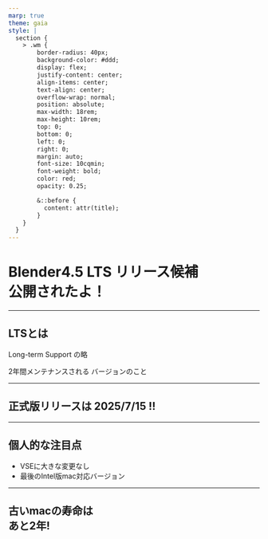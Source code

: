 ```yaml
---
marp: true
theme: gaia
style: |
  section {
    > .wm {
        border-radius: 40px;
        background-color: #ddd;
        display: flex;
        justify-content: center;
        align-items: center;
        text-align: center;
        overflow-wrap: normal;
        position: absolute;
        max-width: 18rem;
        max-height: 10rem;
        top: 0;
        bottom: 0;
        left: 0;
        right: 0;
        margin: auto;
        font-size: 10cqmin;
        font-weight: bold;
        color: red;
        opacity: 0.25;

        &::before {
          content: attr(title);
        }
    }
  }
---
```


# Blender4.5 LTS リリース候補 <br>公開されたよ！

<!-- _class: first -->

<!-- :1:Blender4.5 LTS のリリース候補版が、7月9日に公開されたよ -->

---

<!-- _class: vcenter -->

## LTSとは

Long-term Support の略

2年間メンテナンスされる
バージョンのこと

<!-- :2:LTSとは、2年間メンテナンスされるバージョンのことだよ -->
<!-- 通常は約4ヶ月のみメンテナンスされるよ。 -->

---

## 正式版リリースは 2025/7/15 !!

<!--

正式版リリースは 2025年7月15日だよ

ここに差し込みクリップ用のナレーションを記載する。
-->

<div class="wm" title="動画差し込み用のウォーターマーク" />

---

<!-- _class: vcenter -->

## 個人的な注目点

- VSEに大きな変更なし
- 最後のIntel版mac対応バージョン

<!-- :1:個人的な注目点を紹介するよ -->
<!-- :2:私がよく利用する動画編集機能には大きな変更はないよ。 -->
<!-- 大問題は、今回が最後のIntel版mac対応バージョンになることだよ。 -->

---

<!-- _class: vcenter -->

## 古いmacの寿命は<br>あと2年!

<!-- 私のmac、寿命はあと2年! -->
